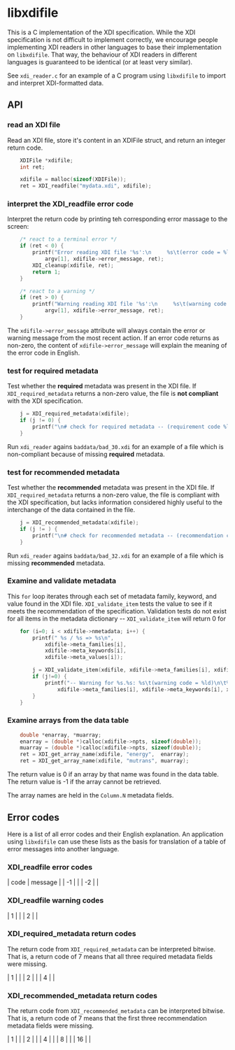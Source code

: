 # libxdifile

This is a C implementation of the XDI specification.  While the XDI
specification is not difficult to implement correctly, we encourage
people implementing XDI readers in other languages to base their
implementation on `libxdifile`.  That way, the behaviour of XDI
readers in different languages is guaranteed to be identical (or at
least very similar).

See `xdi_reader.c` for an example of a C program using `libxdifile` to
import and interpret XDI-formatted data.

## API

### read an XDI file

Read an XDI file, store it's content in an XDIFile struct, and return
an integer return code.

```C
	XDIFile *xdifile;
	int ret;

	xdifile = malloc(sizeof(XDIFile));
	ret = XDI_readfile("mydata.xdi", xdifile);
```

### interpret the XDI_readfile error code

Interpret the return code by printing teh corresponding error massage
to the screen:

```C
	/* react to a terminal error */
	if (ret < 0) {
		printf("Error reading XDI file '%s':\n     %s\t(error code = %ld)\n",
			argv[1], xdifile->error_message, ret);
		XDI_cleanup(xdifile, ret);
		return 1;
	}

	/* react to a warning */
	if (ret > 0) {
		printf("Warning reading XDI file '%s':\n     %s\t(warning code = %ld)\n\n",
			argv[1], xdifile->error_message, ret);
	}
```

The `xdifile->error_message` attribute will always contain the error
or warning message from the most recent action.  If an error code
returns as non-zero, the content of `xdifile->error_message` will
explain the meaning of the error code in English.

### test for required metadata

Test whether the **required** metadata was present in the XDI file.
If `XDI_required_metadata` returns a non-zero value, the file is
**not compliant** with the XDI specification.

```C
	j = XDI_required_metadata(xdifile);
	if (j != 0) {
		printf("\n# check for required metadata -- (requirement code %ld):\n%s\n", j, xdifile->error_message);
	}
```

Run `xdi_reader` agains `baddata/bad_30.xdi` for an example of a
file which is non-compliant because of missing **required** metadata.

### test for recommended metadata

Test whether the **recommended** metadata was present in the XDI file.
If `XDI_required_metadata` returns a non-zero value, the file is
compliant with the XDI specification, but lacks information considered
highly useful to the interchange of the data contained in the file.

```C
	j = XDI_recommended_metadata(xdifile);
	if (j != ) {
		printf("\n# check for recommended metadata -- (recommendation code %ld):\n%s\n", j, xdifile->error_message);
	}
```

Run `xdi_reader` agains `baddata/bad_32.xdi` for an example of a
file which is missing **recommended** metadata.


### Examine and validate metadata

This `for` loop iterates through each set of metadata family, keyword,
and value found in the XDI file.  `XDI_validate_item` tests the value
to see if it meets the recommendation of the specification.
Validation tests do not exist for all items in the metadata dictionary
-- `XDI_validate_item` will return 0 for 

```C
	for (i=0; i < xdifile->nmetadata; i++) {
		printf(" %s / %s => %s\n",
			xdifile->meta_families[i],
			xdifile->meta_keywords[i],
			xdifile->meta_values[i]);

	    j = XDI_validate_item(xdifile, xdifile->meta_families[i], xdifile->meta_keywords[i], xdifile->meta_values[i]);
		if (j!=0) {
			printf("-- Warning for %s.%s: %s\t(warning code = %ld)\n\t%s\n",
				xdifile->meta_families[i], xdifile->meta_keywords[i], xdifile->meta_values[i], j, xdifile->error_message);
	    }
    }
```

### Examine arrays from the data table

```C
	double *enarray, *muarray;
	enarray = (double *)calloc(xdifile->npts, sizeof(double));
	muarray = (double *)calloc(xdifile->npts, sizeof(double));
    ret = XDI_get_array_name(xdifile, "energy",  enarray);
    ret = XDI_get_array_name(xdifile, "mutrans", muarray);
```

The return value is 0 if an array by that name was found in the data
table.  The return value is -1 if the array cannot be retrieved.

The array names are held in the `Column.N` metadata fields.

## Error codes

Here is a list of all error codes and their English explanation.  An
application using `libxdifile` can use these lists as the basis for
translation of a table of error messages into another language.

### XDI_readfile error codes

| code | message |
|  -1  | |
|  -2  | |

### XDI_readfile warning codes

|  1  | |
|  2  | |

### XDI_required_metadata return codes

The return code from `XDI_required_metadata` can be interpreted
bitwise.  That is, a return code of 7 means that all three required
metadata fields were missing.

|  1  | |
|  2  | |
|  4  | |

### XDI_recommended_metadata return codes

The return code from `XDI_recommended_metadata` can be interpreted
bitwise.  That is, a return code of 7 means that the first three
recommendation metadata fields were missing.

|  1  | |
|  2  | |
|  4  | |
|  8  | |
| 16  | |
